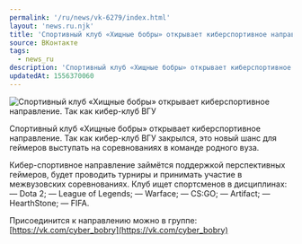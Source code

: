 ```yaml
---
permalink: '/ru/news/vk-6279/index.html'
layout: 'news.ru.njk'
title: 'Спортивный клуб «Хищные бобры» открывает киберспортивное направление.'
source: ВКонтакте
tags:
  - news_ru
description: 'Спортивный клуб «Хищные бобры» открывает киберспортивное направление.'
updatedAt: 1556370060
---
```

![Спортивный клуб «Хищные бобры» открывает киберспортивное направление. Так как кибер-клуб ВГУ](https://sun9-20.userapi.com/impf/c845521/v845521058/1f8fb9/ahDC0qMQXx4.jpg?size=1280x853&quality=96&sign=d59840f2a9721f86be059280fdc814f9&c_uniq_tag=hxf4vLfz7p2r5gITxyex6W36RhUwlJUwdh1Lchi8S8k&type=album)

Спортивный клуб «Хищные бобры» открывает киберспортивное направление. Так как кибер-клуб ВГУ закрылся, это новый шанс для геймеров выступать на соревнованиях в команде родного вуза.

Кибер-спортивное направление займётся поддержкой перспективных геймеров, будет проводить турниры и принимать участие в межвузовских соревнованиях. Клуб ищет спортсменов в дисциплинах:
— Dota 2;
— League of Legends;
— Warface;
— CS:GO;
— Artifact;
— HearthStone;
— FIFA.

Присоединится к направлению можно в группе: [https://vk.com/cyber_bobry](https://vk.com/cyber_bobry)
